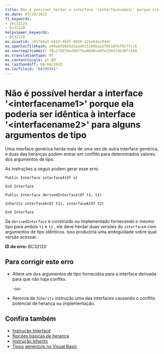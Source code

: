 ```yaml
---
title: Não é possível herdar a interface '<interfacename1>' porque ela poderia ser idêntica à interface '<interfacename2>' para alguns argumentos de tipo
ms.date: 07/20/2015
f1_keywords:
- vbc32120
- bc32120
helpviewer_keywords:
- BC32120
ms.assetid: c91f84a1-e61d-4b5f-8028-221e64ac044c
ms.openlocfilehash: d40ab9866525aadbc5100baa2f06107e791ffcc6
ms.sourcegitcommit: f8c270376ed905f6a8896ce0fe25b4f4b38ff498
ms.translationtype: MT
ms.contentlocale: pt-BR
ms.lasthandoff: 06/04/2020
ms.locfileid: "84395941"
---
```

# <a name="cannot-inherit-interface-interfacename1-because-it-could-be-identical-to-interface-interfacename2-for-some-type-arguments"></a>Não é possível herdar a interface '\<interfacename1>' porque ela poderia ser idêntica à interface '\<interfacename2>' para alguns argumentos de tipo
Uma interface genérica herda mais de uma vez de outra interface genérica, e duas das heranças podem entrar em conflito para determinados valores dos argumentos de tipo.  
  
 As instruções a seguir podem gerar esse erro.  
  
 `Public Interface interfaceA(Of u)`  
  
 `End Interface`  
  
 `Public Interface derivedInterface(Of t1, t2)`  
  
 `Inherits interfaceA(Of t1), interfaceA(Of t2)`  
  
 `End Interface`  
  
 Se `derivedInterface` é construído ou implementado fornecendo o mesmo tipo para ambos `t1` e `t2` , ele deve herdar duas versões do `interfaceA` com argumentos de tipo idênticos. Isso produziria uma ambiguidade sobre qual versão acessar.  
  
 **ID do erro:** BC32120  
  
## <a name="to-correct-this-error"></a>Para corrigir este erro  
  
- Altere um dos argumentos de tipo fornecidos para a interface derivada para que não haja conflito.  
  
     -ou-  
  
- Remova da `Inherits` instrução uma das interfaces causando o conflito potencial de herança ou implementação.  
  
## <a name="see-also"></a>Confira também

- [Instrução Interface](../language-reference/statements/interface-statement.md)
- [Noções básicas de herança](../programming-guide/language-features/objects-and-classes/inheritance-basics.md)
- [Instrução Inherits](../language-reference/statements/inherits-statement.md)
- [Tipos genéricos no Visual Basic](../programming-guide/language-features/data-types/generic-types.md)
